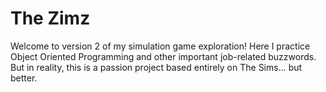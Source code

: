 # The Zimz
Welcome to version 2 of my simulation game exploration! Here I practice Object Oriented Programming and other important job-related buzzwords. But in reality, this is a passion project based entirely on The Sims... but better.